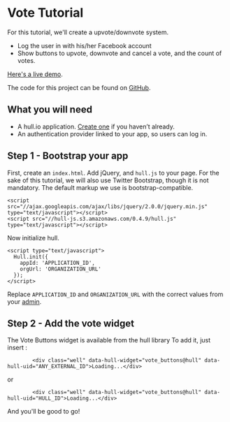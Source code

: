 # Vote Tutorial

For this tutorial, we'll create a upvote/downvote system.

* Log the user in with his/her Facebook account
* Show buttons to upvote, downvote and cancel a vote, and the count of votes.

[Here's a live demo](http://hull.github.io/hull-vote/).

The code for this project can be found on
[GitHub](https://github.com/hull/hull-vote).

## What you will need

- A hull.io application. [Create one](http://hullapp.io/) if you haven’t already.
- An authentication provider linked to your app, so users can log in.

## Step 1 - Bootstrap your app

First, create an `index.html`. Add jQuery, and `hull.js` to your page. For the
sake of this tutorial, we will also use Twitter Bootstrap, though it is not
mandatory. The default markup we use is bootstrap-compatible.

    <script src="//ajax.googleapis.com/ajax/libs/jquery/2.0.0/jquery.min.js" type="text/javascript"></script>
    <script src="//hull-js.s3.amazonaws.com/0.4.9/hull.js" type="text/javascript"></script>

Now initialize hull.

    <script type="text/javascript">
      Hull.init({
        appId: 'APPLICATION_ID',
        orgUrl: 'ORGANIZATION_URL'
      });
    </script>

Replace `APPLICATION_ID` and `ORGANIZATION_URL` with the correct values from your [admin](http://hullapp.io).

## Step 2 - Add the vote widget

The Vote Buttons widget is available from the hull library
To add it, just insert :

            <div class="well" data-hull-widget="vote_buttons@hull" data-hull-uid="ANY_EXTERNAL_ID">Loading...</div>

or

            <div class="well" data-hull-widget="vote_buttons@hull" data-hull-uid="HULL_ID">Loading...</div>

And you'll be good to go!
